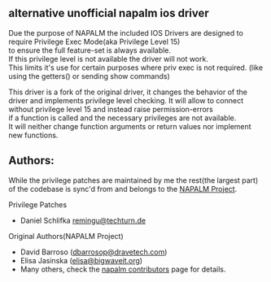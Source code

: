 ## alternative unofficial napalm ios driver

Due the purpose of NAPALM the included IOS Drivers are designed to require Privilege Exec Mode(aka Privilege Level 15)<br>
to ensure the full feature-set is always available.<br>
If this privilege level is not available the driver will not work.<br>
This limits it's use for certain purposes where priv exec is not required. (like using the getters() or sending show commands)

This driver is a fork of the original driver, it changes the behavior of the driver and implements privilege level checking.
It will allow to connect without privilege level 15 and instead raise permission-errors<br>
if a function is called and the necessary privileges are not available. <br>
It will neither change function arguments or return values nor implement new functions.

## Authors:

While the privilege patches are maintained by me the rest(the largest part) of the codebase  is sync'd from and belongs to the [NAPALM Project](https://github.com/napalm-automation/napalm/).

Privilege Patches
  * Daniel Schlifka <remingu@techturn.de>

Original Authors(NAPALM Project)
 * David Barroso ([dbarrosop@dravetech.com](mailto:dbarrosop@dravetech.com))
 * Elisa Jasinska ([elisa@bigwaveit.org](mailto:elisa@bigwaveit.org))
 * Many others, check the [napalm contributors](https://github.com/napalm-automation/napalm/graphs/contributors) page for details.

